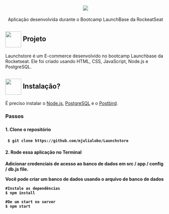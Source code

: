 <h1 align="center">
   <img src="https://user-images.githubusercontent.com/65983895/90971305-2ce3ed00-e4e5-11ea-9750-2170b5bdd2aa.PNG"/>
</h1>
 <p align="center"> Aplicação desenvolvida durante o Bootcamp LaunchBase da RockeatSeat </P>  
 
<h2> <img src= "https://img.icons8.com/plasticine/2x/rocket.png" width="50px" height="50px" align="center"/> Projeto </h2>

<p> Launchstore é um E-commerce desenvolvido no bootcamp Launchbase da Rocketseat. Ele foi criado usando HTML, CSS, JavaScript, Node.js e PostgreSQL. </p>

<h2> <img src="https://i.dlpng.com/static/png/6577858_preview.png" width="50px" align="center"/> Instalação? </h2>
<p> É preciso instalar o <a href="https://nodejs.org/en/">Node.js</a>, <a href="https://www.postgresql.org/">PostgreSQL</a> e o <a href="https://www.electronjs.org/apps/postbird">Postbird</a>. </p>

<h3> Passos <h3>
<h4> 1. Clone o repositório <h4>

```
 $ git clone https://github.com/mjulialobo/Launchstore
```

<h4> 2. Rode essa aplicação no Terminal <h4>

<p> Adicionar credenciais de acesso ao banco de dados em src / app / config / db.js file. </p>
<p> Você pode criar um banco de dados usando o arquivo de banco de dados </p>

```
#Instale as dependências 
$ npm install

#De um start no server
$ npm start

```
